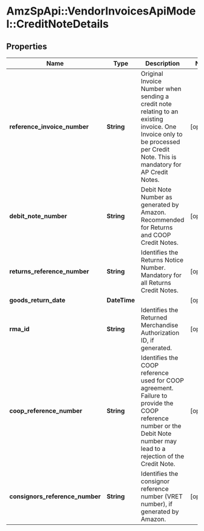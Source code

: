 # AmzSpApi::VendorInvoicesApiModel::CreditNoteDetails

## Properties
Name | Type | Description | Notes
------------ | ------------- | ------------- | -------------
**reference_invoice_number** | **String** | Original Invoice Number when sending a credit note relating to an existing invoice. One Invoice only to be processed per Credit Note. This is mandatory for AP Credit Notes. | [optional] 
**debit_note_number** | **String** | Debit Note Number as generated by Amazon. Recommended for Returns and COOP Credit Notes. | [optional] 
**returns_reference_number** | **String** | Identifies the Returns Notice Number. Mandatory for all Returns Credit Notes. | [optional] 
**goods_return_date** | **DateTime** |  | [optional] 
**rma_id** | **String** | Identifies the Returned Merchandise Authorization ID, if generated. | [optional] 
**coop_reference_number** | **String** | Identifies the COOP reference used for COOP agreement. Failure to provide the COOP reference number or the Debit Note number may lead to a rejection of the Credit Note. | [optional] 
**consignors_reference_number** | **String** | Identifies the consignor reference number (VRET number), if generated by Amazon. | [optional] 

